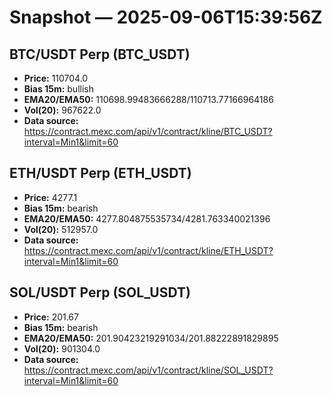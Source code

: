 # Snapshot — 2025-09-06T15:39:56Z

## BTC/USDT Perp (BTC_USDT)
- **Price:** 110704.0
- **Bias 15m:** bullish
- **EMA20/EMA50:** 110698.99483666288/110713.77166964186
- **Vol(20):** 967622.0
- **Data source:** https://contract.mexc.com/api/v1/contract/kline/BTC_USDT?interval=Min1&limit=60

## ETH/USDT Perp (ETH_USDT)
- **Price:** 4277.1
- **Bias 15m:** bearish
- **EMA20/EMA50:** 4277.804875535734/4281.763340021396
- **Vol(20):** 512957.0
- **Data source:** https://contract.mexc.com/api/v1/contract/kline/ETH_USDT?interval=Min1&limit=60

## SOL/USDT Perp (SOL_USDT)
- **Price:** 201.67
- **Bias 15m:** bearish
- **EMA20/EMA50:** 201.90423219291034/201.88222891829895
- **Vol(20):** 901304.0
- **Data source:** https://contract.mexc.com/api/v1/contract/kline/SOL_USDT?interval=Min1&limit=60
